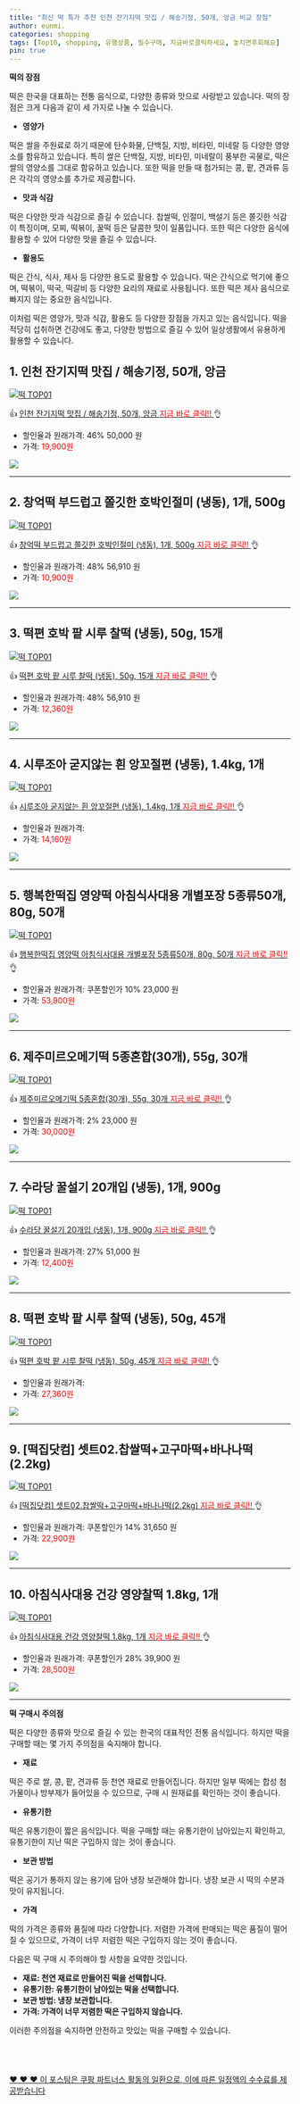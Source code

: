 ```yaml
---
title: "최신 떡 특가 추천 인천 잔기지떡 맛집 / 해송기정, 50개, 앙금 비교 장점"
author: eunmi.
categories: shopping
tags: [Top10, shopping, 유행상품, 필수구매, 지금바로클릭하세요, 놓치면후회해요]
pin: true
---
```

**떡의 장점**

떡은 한국을 대표하는 전통 음식으로, 다양한 종류와 맛으로 사랑받고 있습니다. 떡의 장점은 크게 다음과 같이 세 가지로 나눌 수 있습니다.

* **영양가**

떡은 쌀을 주원료로 하기 때문에 탄수화물, 단백질, 지방, 비타민, 미네랄 등 다양한 영양소를 함유하고 있습니다. 특히 쌀은 단백질, 지방, 비타민, 미네랄이 풍부한 곡물로, 떡은 쌀의 영양소를 그대로 함유하고 있습니다. 또한 떡을 만들 때 첨가되는 콩, 팥, 견과류 등은 각각의 영양소를 추가로 제공합니다.

* **맛과 식감**

떡은 다양한 맛과 식감으로 즐길 수 있습니다. 찹쌀떡, 인절미, 백설기 등은 쫄깃한 식감이 특징이며, 모찌, 떡볶이, 꿀떡 등은 달콤한 맛이 일품입니다. 또한 떡은 다양한 음식에 활용할 수 있어 다양한 맛을 즐길 수 있습니다.

* **활용도**

떡은 간식, 식사, 제사 등 다양한 용도로 활용할 수 있습니다. 떡은 간식으로 먹기에 좋으며, 떡볶이, 떡국, 떡갈비 등 다양한 요리의 재료로 사용됩니다. 또한 떡은 제사 음식으로 빠지지 않는 중요한 음식입니다.

이처럼 떡은 영양가, 맛과 식감, 활용도 등 다양한 장점을 가지고 있는 음식입니다. 떡을 적당히 섭취하면 건강에도 좋고, 다양한 방법으로 즐길 수 있어 일상생활에서 유용하게 활용할 수 있습니다.

   

## 1. 인천 잔기지떡 맛집 / 해송기정, 50개, 앙금

[![떡 TOP01](https://thumbnail6.coupangcdn.com/thumbnails/remote/230x230ex/image/vendor_inventory/ac0c/0b75828b4e02e18300dc35896697c9dad08659508ab65d0dd761c2b95728.jpg)](https://link.coupang.com/re/AFFSDP?lptag=AF3617701&subid=GithubCoopas&pageKey=7425923926&traceid=V0-153&itemId=19275498024&vendorItemId=86386200357)


👍 [인천 잔기지떡 맛집 / 해송기정, 50개, 앙금 <font color=red> 지금 바로 클릭!! </font> ](https://link.coupang.com/re/AFFSDP?lptag=AF3617701&subid=GithubCoopas&pageKey=7425923926&traceid=V0-153&itemId=19275498024&vendorItemId=86386200357) 👌 


- 할인율과 원래가격: 46%  50,000   원
- 가격: <span style='color:red'>19,900원</span>

[![](/discount_price.png)](https://link.coupang.com/re/AFFSDP?lptag=AF3617701&subid=GithubCoopas&pageKey=7425923926&traceid=V0-153&itemId=19275498024&vendorItemId=86386200357)

---


   

## 2. 창억떡 부드럽고 쫄깃한 호박인절미 (냉동), 1개, 500g

[![떡 TOP01](https://thumbnail7.coupangcdn.com/thumbnails/remote/230x230ex/image/retail/images/2376168466461847-c7d0e8ca-97f3-40e2-8c84-05a9a497968e.jpg)](https://link.coupang.com/re/AFFSDP?lptag=AF3617701&subid=GithubCoopas&pageKey=6912084767&traceid=V0-153&itemId=16661441250&vendorItemId=83845094164)


👍 [창억떡 부드럽고 쫄깃한 호박인절미 (냉동), 1개, 500g <font color=red> 지금 바로 클릭!! </font> ](https://link.coupang.com/re/AFFSDP?lptag=AF3617701&subid=GithubCoopas&pageKey=6912084767&traceid=V0-153&itemId=16661441250&vendorItemId=83845094164) 👌 


- 할인율과 원래가격: 48%  56,910   원
- 가격: <span style='color:red'>10,900원</span>

[![](/discount_price.png)](https://link.coupang.com/re/AFFSDP?lptag=AF3617701&subid=GithubCoopas&pageKey=6912084767&traceid=V0-153&itemId=16661441250&vendorItemId=83845094164)

---


   

## 3. 떡편 호박 팥 시루 찰떡 (냉동), 50g, 15개

[![떡 TOP01](https://thumbnail6.coupangcdn.com/thumbnails/remote/230x230ex/image/retail/images/2023/03/08/14/6/58518d00-7892-4b4d-b15e-af8806c58ec1.jpg)](https://link.coupang.com/re/AFFSDP?lptag=AF3617701&subid=GithubCoopas&pageKey=7183950483&traceid=V0-153&itemId=18123616878&vendorItemId=85274654839)


👍 [떡편 호박 팥 시루 찰떡 (냉동), 50g, 15개 <font color=red> 지금 바로 클릭!! </font> ](https://link.coupang.com/re/AFFSDP?lptag=AF3617701&subid=GithubCoopas&pageKey=7183950483&traceid=V0-153&itemId=18123616878&vendorItemId=85274654839) 👌 


- 할인율과 원래가격: 48%  56,910   원
- 가격: <span style='color:red'>12,360원</span>

[![](/discount_price.png)](https://link.coupang.com/re/AFFSDP?lptag=AF3617701&subid=GithubCoopas&pageKey=7183950483&traceid=V0-153&itemId=18123616878&vendorItemId=85274654839)

---


   

## 4. 시루조아 굳지않는 흰 앙꼬절편 (냉동), 1.4kg, 1개

[![떡 TOP01](https://thumbnail6.coupangcdn.com/thumbnails/remote/230x230ex/image/retail/images/6520778785531071-f8fc9737-f8d6-4eef-8080-6747b99438cb.jpg)](https://link.coupang.com/re/AFFSDP?lptag=AF3617701&subid=GithubCoopas&pageKey=5930058127&traceid=V0-153&itemId=10534803498&vendorItemId=77816348238)


👍 [시루조아 굳지않는 흰 앙꼬절편 (냉동), 1.4kg, 1개 <font color=red> 지금 바로 클릭!! </font> ](https://link.coupang.com/re/AFFSDP?lptag=AF3617701&subid=GithubCoopas&pageKey=5930058127&traceid=V0-153&itemId=10534803498&vendorItemId=77816348238) 👌 


- 할인율과 원래가격: 
- 가격: <span style='color:red'>14,160원</span>

[![](/discount_price.png)](https://link.coupang.com/re/AFFSDP?lptag=AF3617701&subid=GithubCoopas&pageKey=5930058127&traceid=V0-153&itemId=10534803498&vendorItemId=77816348238)

---


   

## 5. 행복한떡집 영양떡 아침식사대용 개별포장 5종류50개, 80g, 50개

[![떡 TOP01](https://thumbnail9.coupangcdn.com/thumbnails/remote/230x230ex/image/vendor_inventory/images/2018/12/19/21/9/00ca2769-d5c0-4011-bdc5-35de5d966e5d.jpg)](https://link.coupang.com/re/AFFSDP?lptag=AF3617701&subid=GithubCoopas&pageKey=6213500398&traceid=V0-153&itemId=11194681433&vendorItemId=4177561671)


👍 [행복한떡집 영양떡 아침식사대용 개별포장 5종류50개, 80g, 50개 <font color=red> 지금 바로 클릭!! </font> ](https://link.coupang.com/re/AFFSDP?lptag=AF3617701&subid=GithubCoopas&pageKey=6213500398&traceid=V0-153&itemId=11194681433&vendorItemId=4177561671) 👌 


- 할인율과 원래가격: 쿠폰할인가 10%  23,000   원
- 가격: <span style='color:red'>53,900원</span>

[![](/discount_price.png)](https://link.coupang.com/re/AFFSDP?lptag=AF3617701&subid=GithubCoopas&pageKey=6213500398&traceid=V0-153&itemId=11194681433&vendorItemId=4177561671)

---


   

## 6. 제주미르오메기떡 5종혼합(30개), 55g, 30개

[![떡 TOP01](https://thumbnail7.coupangcdn.com/thumbnails/remote/230x230ex/image/vendor_inventory/dc4d/c481f9b43544c8014e2a85ca26217657c1594d49c3a24f202e8ed603a5e0.png)](https://link.coupang.com/re/AFFSDP?lptag=AF3617701&subid=GithubCoopas&pageKey=1428217702&traceid=V0-153&itemId=12458819628&vendorItemId=4612929365)


👍 [제주미르오메기떡 5종혼합(30개), 55g, 30개 <font color=red> 지금 바로 클릭!! </font> ](https://link.coupang.com/re/AFFSDP?lptag=AF3617701&subid=GithubCoopas&pageKey=1428217702&traceid=V0-153&itemId=12458819628&vendorItemId=4612929365) 👌 


- 할인율과 원래가격: 2%  23,000   원
- 가격: <span style='color:red'>30,000원</span>

[![](/discount_price.png)](https://link.coupang.com/re/AFFSDP?lptag=AF3617701&subid=GithubCoopas&pageKey=1428217702&traceid=V0-153&itemId=12458819628&vendorItemId=4612929365)

---


   

## 7. 수라당 꿀설기 20개입 (냉동), 1개, 900g

[![떡 TOP01](https://thumbnail8.coupangcdn.com/thumbnails/remote/230x230ex/image/retail/images/990204955316705-7ae474cd-636e-4c29-9a04-5d524b5ff4c8.jpg)](https://link.coupang.com/re/AFFSDP?lptag=AF3617701&subid=GithubCoopas&pageKey=6851142866&traceid=V0-153&itemId=16321356684&vendorItemId=83513443486)


👍 [수라당 꿀설기 20개입 (냉동), 1개, 900g <font color=red> 지금 바로 클릭!! </font> ](https://link.coupang.com/re/AFFSDP?lptag=AF3617701&subid=GithubCoopas&pageKey=6851142866&traceid=V0-153&itemId=16321356684&vendorItemId=83513443486) 👌 


- 할인율과 원래가격: 27%  51,000   원
- 가격: <span style='color:red'>12,400원</span>

[![](/discount_price.png)](https://link.coupang.com/re/AFFSDP?lptag=AF3617701&subid=GithubCoopas&pageKey=6851142866&traceid=V0-153&itemId=16321356684&vendorItemId=83513443486)

---


   

## 8. 떡편 호박 팥 시루 찰떡 (냉동), 50g, 45개

[![떡 TOP01](https://thumbnail9.coupangcdn.com/thumbnails/remote/230x230ex/image/retail/images/cbb9fc1a-c8f8-4e60-ac1f-8925932d43ca5212266318432907329.png)](https://link.coupang.com/re/AFFSDP?lptag=AF3617701&subid=GithubCoopas&pageKey=7183950483&traceid=V0-153&itemId=19233039219&vendorItemId=86349511582)


👍 [떡편 호박 팥 시루 찰떡 (냉동), 50g, 45개 <font color=red> 지금 바로 클릭!! </font> ](https://link.coupang.com/re/AFFSDP?lptag=AF3617701&subid=GithubCoopas&pageKey=7183950483&traceid=V0-153&itemId=19233039219&vendorItemId=86349511582) 👌 


- 할인율과 원래가격: 
- 가격: <span style='color:red'>27,360원</span>

[![](/discount_price.png)](https://link.coupang.com/re/AFFSDP?lptag=AF3617701&subid=GithubCoopas&pageKey=7183950483&traceid=V0-153&itemId=19233039219&vendorItemId=86349511582)

---


   

## 9. [떡집닷컴] 셋트02.찹쌀떡+고구마떡+바나나떡(2.2kg)

[![떡 TOP01](https://thumbnail10.coupangcdn.com/thumbnails/remote/230x230ex/image/vendor_inventory/6cf7/29af7d86838eeeaeb405f4715471264f11105f03d83ac68051913145fb79.jpg)](https://link.coupang.com/re/AFFSDP?lptag=AF3617701&subid=GithubCoopas&pageKey=4766458714&traceid=V0-153&itemId=6075843798&vendorItemId=73372344606)


👍 [[떡집닷컴] 셋트02.찹쌀떡+고구마떡+바나나떡(2.2kg) <font color=red> 지금 바로 클릭!! </font> ](https://link.coupang.com/re/AFFSDP?lptag=AF3617701&subid=GithubCoopas&pageKey=4766458714&traceid=V0-153&itemId=6075843798&vendorItemId=73372344606) 👌 


- 할인율과 원래가격: 쿠폰할인가 14%  31,650   원
- 가격: <span style='color:red'>22,900원</span>

[![](/discount_price.png)](https://link.coupang.com/re/AFFSDP?lptag=AF3617701&subid=GithubCoopas&pageKey=4766458714&traceid=V0-153&itemId=6075843798&vendorItemId=73372344606)

---


   

## 10. 아침식사대용 건강 영양찰떡 1.8kg, 1개

[![떡 TOP01](https://thumbnail7.coupangcdn.com/thumbnails/remote/230x230ex/image/vendor_inventory/4a7e/75b1e1f465bb7ff3da4ce4ea79f1d926f70291198180d3e8db2c98f7f9e2.jpeg)](https://link.coupang.com/re/AFFSDP?lptag=AF3617701&subid=GithubCoopas&pageKey=5888062239&traceid=V0-153&itemId=10346018517&vendorItemId=77628212192)


👍 [아침식사대용 건강 영양찰떡 1.8kg, 1개 <font color=red> 지금 바로 클릭!! </font> ](https://link.coupang.com/re/AFFSDP?lptag=AF3617701&subid=GithubCoopas&pageKey=5888062239&traceid=V0-153&itemId=10346018517&vendorItemId=77628212192) 👌 


- 할인율과 원래가격: 쿠폰할인가 28%  39,900   원
- 가격: <span style='color:red'>28,500원</span>

[![](/discount_price.png)](https://link.coupang.com/re/AFFSDP?lptag=AF3617701&subid=GithubCoopas&pageKey=5888062239&traceid=V0-153&itemId=10346018517&vendorItemId=77628212192)

---
**떡 구매시 주의점**

떡은 다양한 종류와 맛으로 즐길 수 있는 한국의 대표적인 전통 음식입니다. 하지만 떡을 구매할 때는 몇 가지 주의점을 숙지해야 합니다.

* **재료**

떡은 주로 쌀, 콩, 팥, 견과류 등 천연 재료로 만들어집니다. 하지만 일부 떡에는 합성 첨가물이나 방부제가 들어있을 수 있으므로, 구매 시 원재료를 확인하는 것이 좋습니다.

* **유통기한**

떡은 유통기한이 짧은 음식입니다. 떡을 구매할 때는 유통기한이 남아있는지 확인하고, 유통기한이 지난 떡은 구입하지 않는 것이 좋습니다.

* **보관 방법**

떡은 공기가 통하지 않는 용기에 담아 냉장 보관해야 합니다. 냉장 보관 시 떡의 수분과 맛이 유지됩니다.

* **가격**

떡의 가격은 종류와 품질에 따라 다양합니다. 저렴한 가격에 판매되는 떡은 품질이 떨어질 수 있으므로, 가격이 너무 저렴한 떡은 구입하지 않는 것이 좋습니다.

다음은 떡 구매 시 주의해야 할 사항을 요약한 것입니다.

* **재료: 천연 재료로 만들어진 떡을 선택합니다.**
* **유통기한: 유통기한이 남아있는 떡을 선택합니다.**
* **보관 방법: 냉장 보관합니다.**
* **가격: 가격이 너무 저렴한 떡은 구입하지 않습니다.**

이러한 주의점을 숙지하면 안전하고 맛있는 떡을 구매할 수 있습니다.<br><br><br><br><br> [ ❤ ❤ ❤ 이 포스팅은 쿠팡 파트너스 활동의 일환으로, 이에 따른 일정액의 수수료를 제공받습니다](https://link.coupang.com/a/bcEFyh)
